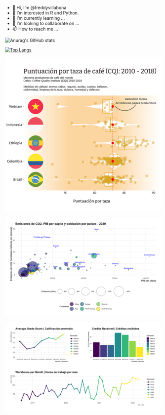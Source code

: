 - 👋 Hi, I’m @freddyvillabona
- 👀 I’m interested in R and Python.
- 🌱 I’m currently learning ...
- 💞️ I’m looking to collaborate on ...
- 📫 How to reach me ...


![Anurag's GitHub stats](https://github-readme-stats.vercel.app/api?username=freddyvillabona&show_icons=true&theme=transparent)

[![Top Langs](https://github-readme-stats.vercel.app/api/top-langs/?username=anuraghazra)](https://github.com/anuraghazra/github-readme-stats)


![Alt text](https://github.com/freddyvillabona/fv/blob/main/posts/coffee/cafe1.png)


![Alt text](https://github.com/freddyvillabona/CO2_PIB_Population/blob/master/image.svg)

![Alt text](https://github.com/freddyvillabona/notes_ggplot2/blob/master/img.svg)

<!---
freddyvillabona/freddyvillabona is a ✨ special ✨ repository because its `README.md` (this file) appears on your GitHub profile.
You can click the Preview link to take a look at your changes.
--->
